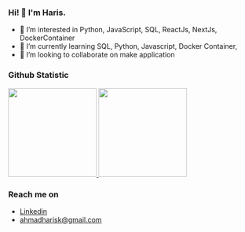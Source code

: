 ### Hi! 👋 I'm Haris.

- 👀 I’m interested in Python, JavaScript, SQL, ReactJs, NextJs, DockerContainer
- 🌱 I’m currently learning SQL, Python, Javascript, Docker Container, 
- 💞️ I’m looking to collaborate on make application

### Github Statistic
<p align="left">
<a href="https://github.com/penuliscode">
  <img height="180em" src="https://github-readme-stats-eight-theta.vercel.app/api?username=khasirah&show_icons=true&theme=algolia&include_all_commits=true&count_private=true"/>
  <img height="180em" src="https://github-readme-stats-eight-theta.vercel.app/api/top-langs/?username=khasirah&layout=compact&layout=compact&theme=algolia"/>
</a>
</p>

### Reach me on
- [Linkedin](https://www.linkedin.com/in/ahmad-haris-kurniawan-488870176/)
- ahmadharisk@gmail.com
